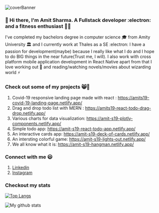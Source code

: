 ![coverBanner](https://user-images.githubusercontent.com/46066481/96243977-1a58d200-0fc3-11eb-9340-aa18eb714230.png)


### 👋 Hi there, I'm Amit Sharma. A Fullstack developer :electron:  and a fitness enthusiast 🏃‍♂️
I've completed my bachelors degree in computer science 🎓 from Amity University 🏛️
and I currently work at Thales as a SE :electron:
I have a passion for development(maybe) because I really like what I do and I hope to do BIG things in the near future(Trust me, I will). I also work with cross platform mobile application development in React Native 
apart from that I love working out :running: and reading/watching novels/movies about 
wizarding world :zap:

### Check out some of my  projects 😸🖤
1) Covid-19 responsive landing page made with react : https://amits19-covid-19-landing-page.netlify.app/
2) Drag and drop todo list with MERN : https://amits19-react-todo-drag-drop.netlify.app/
3) Various charts for data visualization: https://amit-s19-plotly-components.netlify.app/
4) Simple todo app: https://amit-s19-react-todo-app.netlify.app/
5) An interactive cards app: https://amit-s19-deck-of-cards.netlify.app/
6) An intersting colorful game: https://amit-s19-lights-out.netlify.app/
7) We all know what it is: https://amit-s19-hangman.netlify.app/


### Connect with me :smiley:

1) [Linkedin](https://www.linkedin.com/in/amit-sharma-361a39174/)
2) [Instagram](https://www.instagram.com/__.the.666.th.__)

### Checkout my stats
[![Top Langs](https://github-readme-stats.vercel.app/api/top-langs/?username=amit-s19)](https://github.com/anuraghazra/github-readme-stats)

![My github stats](https://github-readme-stats.vercel.app/api?username=amit-s19&show_icons=true&theme=great-gatsby)
